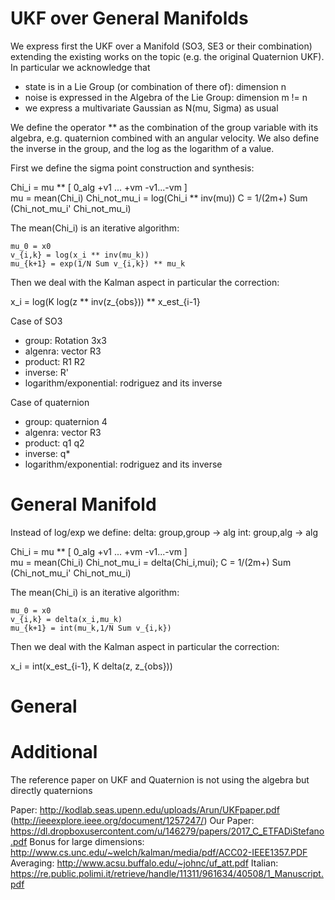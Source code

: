 
# UKF over General Manifolds

We express first the UKF over a Manifold (SO3, SE3 or their combination) extending the existing works on the topic
(e.g. the original Quaternion UKF). In particular we acknowledge that

- state is in a Lie Group (or combination of there of): dimension n
- noise is expressed in the Algebra of the Lie Group: dimension m != n
- we express a multivariate Gaussian as N(mu, Sigma) as usual

We define the operator ** as the combination of the group variable with its algebra,
e.g. quaternion combined with an angular velocity. We also define the inverse in the group, and the log as the logarithm of a value.

First we define the sigma point construction and synthesis:

Chi_i = mu ** [ 0_alg +v1 ... +vm -v1...-vm ]  
mu = mean(Chi_i)
Chi_not_mu_i = log(Chi_i ** inv(mu))
C  = 1/(2m+) Sum (Chi_not_mu_i' Chi_not_mu_i)

The mean(Chi_i) is an iterative algorithm:

    mu_0 = x0
    v_{i,k} = log(x_i ** inv(mu_k))
    mu_{k+1} = exp(1/N Sum v_{i,k}) ** mu_k

Then we deal with the Kalman aspect in particular the correction:

x_i =  log(K log(z ** inv(z_{obs})) ** x_est_{i-1}


Case of SO3
- group: Rotation 3x3
- algenra: vector R3
- product: R1 R2
- inverse: R'
- logarithm/exponential: rodriguez and its inverse

Case of quaternion
- group: quaternion 4
- algenra: vector R3
- product: q1 q2
- inverse: q*
- logarithm/exponential: rodriguez and its inverse

# General Manifold
Instead of log/exp we define: 
    delta: group,group -> alg
    int: group,alg -> alg

Chi_i = mu ** [ 0_alg +v1 ... +vm -v1...-vm ]  
mu = mean(Chi_i)
Chi_not_mu_i = delta(Chi_i,mui);
C  = 1/(2m+) Sum (Chi_not_mu_i' Chi_not_mu_i)

The mean(Chi_i) is an iterative algorithm:

    mu_0 = x0
    v_{i,k} = delta(x_i,mu_k)
    mu_{k+1} = int(mu_k,1/N Sum v_{i,k})

Then we deal with the Kalman aspect in particular the correction:

x_i =  int(x_est_{i-1}, K delta(z, z_{obs}))

# General


# Additional

The reference paper on UKF and Quaternion is not using the algebra but directly quaternions

Paper: http://kodlab.seas.upenn.edu/uploads/Arun/UKFpaper.pdf (http://ieeexplore.ieee.org/document/1257247/)
Our Paper: https://dl.dropboxusercontent.com/u/146279/papers/2017_C_ETFADiStefano.pdf
Bonus for large dimensions: http://www.cs.unc.edu/~welch/kalman/media/pdf/ACC02-IEEE1357.PDF
Averaging: http://www.acsu.buffalo.edu/~johnc/uf_att.pdf
Italian: https://re.public.polimi.it/retrieve/handle/11311/961634/40508/1_Manuscript.pdf

